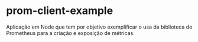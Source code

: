 # prom-client-example
Aplicação em Node que tem por objetivo exemplificar o usa da biblioteca do Prometheus para a criação e exposição de métricas.
